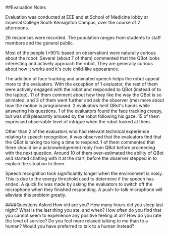 ##Evaluation Notes

Evaluation was conducted at EEE and at School of Medicine lobby at Imperial College South Kensignton Campus, over the course of 2 afternoons.

26 responses were recorded. The population ranges from students to staff members and the general public.

Most of the people (>90% based on observation) were naturally curious about the robot. Several (about 7 of them) commented that the QBot looks interesting and actively approach the robot.
They are generally curious about how it works and it's cute child-like appearance.

The addition of face tracking and animated speech helps the robot appeal more to the evaluators. With the exception of 1 evaluator, the rest of them were actively engaged with the robot and responded to QBot (instead of to the laptop). 11 of them comment about how they like the way the QBot is so animated, and 3 of them went further and ask the observer (me) more about how the motion is programmed. 2 evaluators held QBot's hands while answering his questions. 1 of the evaluators found the face tracking creepy, but was still pleasantly amused by the robot following his gaze. 15 of them expressed observable level of intrigue when the robot looked at them.

Other than 2 of the evaluators who had relevant technical experience relating to speech recognition, it was observed that the evaluators find that the QBot is taking too long a time to respond. 1 of them commented that there should be a acknowledgement reply from QBot before proceeding with the next question. Around 10 of them over-estimated the ability of QBot and started chatting with it at the start, before the observer stepped in to explain the situation to them.

Speech recognition took significantly longer when the environment is noisy. This is due to the energy threshold used to determine if the speech has ended. A quick fix was made by asking the evaluators to switch off the microphone when they finished responding. A push-to-talk microphone will alleviate this problem greatly.


####Questions Asked
How old are you?
How many hours did you sleep last night?
What is the last thing you ate, and when?
How often do you find that you cannot seem to experience any positive feeling at all?
How do you rate the level of service?
Do you feel more relaxed talking to me than to a human?
Would you have preferred to talk to a human instead?
